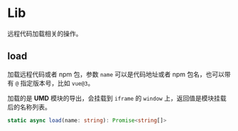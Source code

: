 # Lib
远程代码加载相关的操作。

## load
加载远程代码或者 npm 包，参数 `name` 可以是代码地址或者 npm 包名，也可以带有 `@` 指定版本号，比如 `vue@3`。

加载的是 **UMD** 模块的导出，会挂载到 `iframe` 的 `window` 上，返回值是模块挂载后的名称列表。

```typescript
static async load(name: string): Promise<string[]>
```
